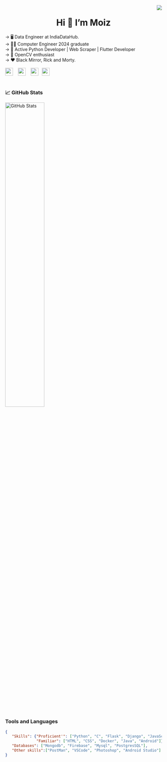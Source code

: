 
<img align='right' src='https://github.com/TheDudeThatCode/TheDudeThatCode/blob/master/Assets/Developer.gif'>
<h1 align="center"> Hi 👋 I’m Moiz </h1>
<div>
-> 🖥️ Data Engineer at IndiaDataHub.<br>
-> 👨‍🎓 Computer Engineer 2024 graduate<br>
-> 💯 Active Python Developer | Web Scraper | Flutter Developer<br>
-> 🔰 OpenCV enthusiast <br>
-> ❤️ Black Mirror, Rick and Morty.<br>
</div>
<br>
<div>
  <a href='https://www.instagram.com/mr._.moiz/'><img width='25px' height='25px' src='https://github.com/TheDudeThatCode/TheDudeThatCode/blob/master/Assets/Instagram.svg'></a>&nbsp;&nbsp;&nbsp;
  <a href='mailto:techboyy6@gmail.com'><img width='25px' height='25px' src='https://github.com/TheDudeThatCode/TheDudeThatCode/blob/master/Assets/Gmail.svg'></a> &nbsp;&nbsp;
  <a href='https://twitter.com/MoiZ__2001?s=08'><img width='25px' height='25px' src='https://github.com/TheDudeThatCode/TheDudeThatCode/blob/master/Assets/Twitter.svg'></a> &nbsp;
  <a href='https://www.linkedin.com/in/moiz-rajkotwala'><img width='25px' height='25px' src='https://github.com/TheDudeThatCode/TheDudeThatCode/blob/master/Assets/Linkedin.svg'></a>&nbsp;&nbsp;&nbsp;
</div>
<br/>
<div>
  <h3>📈 GitHub Stats</h3>
  <img src="https://github-readme-stats.vercel.app/api?username=TechBoyy6&show_icons=true&theme=chartreuse-light" alt="GitHub Stats" align="center" width="50%" />
</div>
<div>
  <h3 align='left'>Tools and Languages</h3>
  
```json
{
   "Skills": {"Proficient'": ["Python", "C", "Flask", "Django", "JavaScript", "Reactjs", "Flutter"],
              "Familiar": ["HTML", "CSS", "Docker", "Java", "Android"]},
   "Databases": ["Mongodb", "Firebase", "Mysql", "PostgresSQL"],
   "Other skills":["PostMan", "VSCode", "Photoshop", "Android Studio"]
}
```
</div>

<!---
TechBoyy6/TechBoyy6 is a ✨ special ✨ repository because its `README.md` (this file) appears on your GitHub profile.
You can click the Preview link to take a look at your changes.
--->
